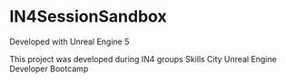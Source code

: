 # IN4SessionSandbox

Developed with Unreal Engine 5

This project was developed during IN4 groups Skills City Unreal Engine Developer Bootcamp
